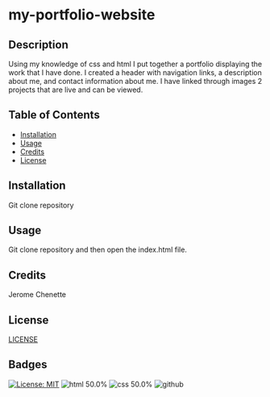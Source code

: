 # my-portfolio-website

## Description

Using my knowledge of css and html I put together a portfolio displaying the work that I have done. I created a header with navigation links, a description about me, and contact information about me. I have linked through images 2 projects that are live and can be viewed.

## Table of Contents

* [Installation](#installation)
* [Usage](#usage)
* [Credits](#credits)
* [License](#license)

## Installation

Git clone repository


## Usage 



Git clone repository and then open the index.html file.

## Credits

Jerome Chenette


## License
[LICENSE](/LICENSE.md)

## Badges
[![License: MIT](https://img.shields.io/badge/License-MIT-yellow.svg)](https://opensource.org/licenses/MIT)
![html 50.0%](https://img.shields.io/badge/html-50.0%25-red)
![css 50.0% ](https://img.shields.io/badge/css-50.0%25-blue)
![github](https://img.shields.io/badge/Github-Git-gray)



